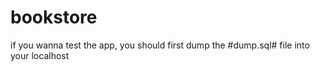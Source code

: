 # bookstore 
if you wanna test the app, you should first dump the #dump.sql# file into your localhost

